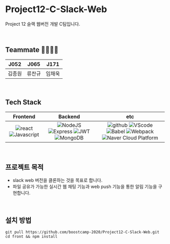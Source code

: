 
# Project12-C-Slack-Web
Project 12 슬랙 웹버전 개발 C팀입니다.

<br>

## Teammate 👨‍👩‍👦‍👦

| J052   | J065   | J171   |
| ------ | ------ | ------ |
| 김종원 | 류찬규 | 임채욱 |

<br>

## Tech Stack

|         Frontend         |      Backend      |         etc          |
| :----------------------: | :---------------: | :------------------: |
| ![react](https://img.shields.io/badge/react-v17.0.1-9cf?logo=react) ![Javascript](https://img.shields.io/badge/javascript-v4.0.5-yellow?logo=javascript) | ![NodeJS](https://img.shields.io/badge/node.js-v14.13.1-green?logo=node.js) ![Express](https://img.shields.io/badge/Express-v4.16.4-9cf?logo=express) ![JWT](https://img.shields.io/badge/JWT-v8.5.1-white?logo=json-web-tokens) ![MongoDB](https://img.shields.io/badge/mongodb-v14.14-blue?logo=mongodb) | ![github](https://img.shields.io/badge/github-gray?logo=github) ![VScode](https://img.shields.io/badge/VScode-v11.7-blue?logo=visual-studio-code) ![Babel](https://img.shields.io/badge/babel-v7.11.6-yellow?logo=babel) ![Webpack](https://img.shields.io/badge/webpack-v4.44.2-skyblue?logo=webpack) ![Naver Cloud Platform](https://img.shields.io/badge/Naver_Cloud_Platform-compact_server-9cf&color=brightgreen)  |

<br>

## 프로젝트 목적
- slack web 버전을 클론하는 것을 목표로 합니다.
- 파일 공유가 가능한 실시간 웹 채팅 기능과 web push 기능을 통한 알림 기능을 구현합니다.

<br>


## 설치 방법
```shell=bash
git pull https://github.com/boostcamp-2020/Project12-C-Slack-Web.git
cd front && npm install
```


